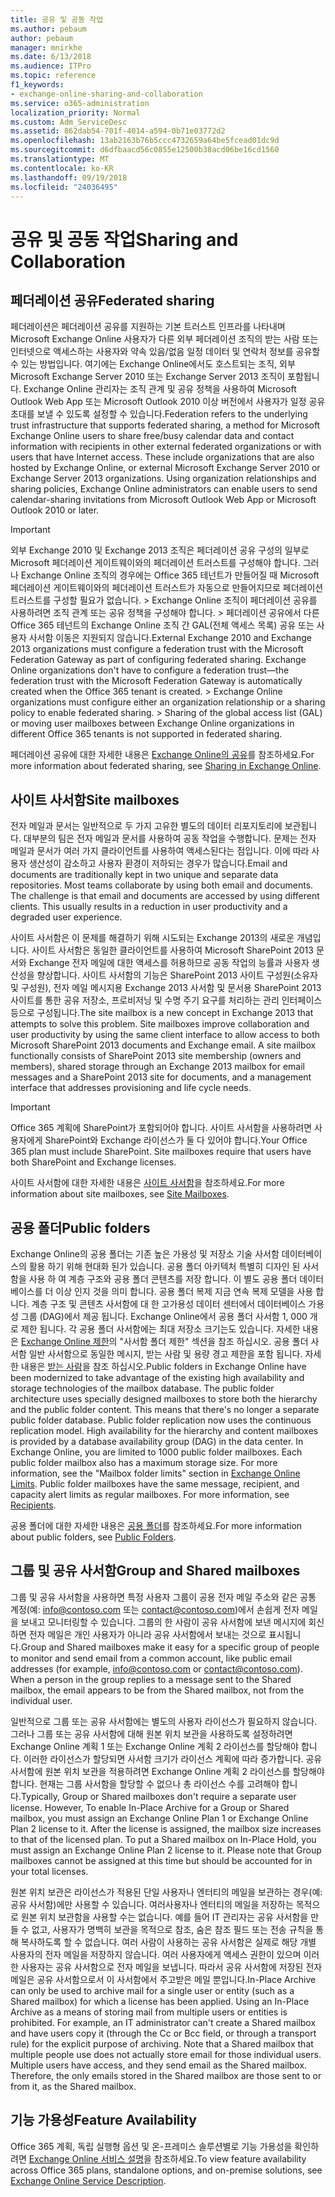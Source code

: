 ```yaml
---
title: 공유 및 공동 작업
ms.author: pebaum
author: pebaum
manager: mnirkhe
ms.date: 6/13/2018
ms.audience: ITPro
ms.topic: reference
f1_keywords:
- exchange-online-sharing-and-collaboration
ms.service: o365-administration
localization_priority: Normal
ms.custom: Adm_ServiceDesc
ms.assetid: 862dab54-701f-4014-a594-0b71e03772d2
ms.openlocfilehash: 13ab2163b76b5ccc4732659a64be5fcead01dc9d
ms.sourcegitcommit: d6dfbaacd56c0855e12500b38acd06be16cd1560
ms.translationtype: MT
ms.contentlocale: ko-KR
ms.lasthandoff: 09/19/2018
ms.locfileid: "24036495"
---
```

# <a name="sharing-and-collaboration"></a><span data-ttu-id="35e48-102">공유 및 공동 작업</span><span class="sxs-lookup"><span data-stu-id="35e48-102">Sharing and Collaboration</span></span>

## <a name="federated-sharing"></a><span data-ttu-id="35e48-103">페더레이션 공유</span><span class="sxs-lookup"><span data-stu-id="35e48-103">Federated sharing</span></span>

<span data-ttu-id="35e48-p101">페더레이션은 페더레이션 공유를 지원하는 기본 트러스트 인프라를 나타내며 Microsoft Exchange Online 사용자가 다른 외부 페더레이션 조직의 받는 사람 또는 인터넷으로 액세스하는 사용자와 약속 있음/없음 일정 데이터 및 연락처 정보를 공유할 수 있는 방법입니다. 여기에는 Exchange Online에서도 호스트되는 조직, 외부 Microsoft Exchange Server 2010 또는 Exchange Server 2013 조직이 포함됩니다. Exchange Online 관리자는 조직 관계 및 공유 정책을 사용하여 Microsoft Outlook Web App 또는 Microsoft Outlook 2010 이상 버전에서 사용자가 일정 공유 초대를 보낼 수 있도록 설정할 수 있습니다.</span><span class="sxs-lookup"><span data-stu-id="35e48-p101">Federation refers to the underlying trust infrastructure that supports federated sharing, a method for Microsoft Exchange Online users to share free/busy calendar data and contact information with recipients in other external federated organizations or with users that have Internet access. These include organizations that are also hosted by Exchange Online, or external Microsoft Exchange Server 2010 or Exchange Server 2013 organizations. Using organization relationships and sharing policies, Exchange Online administrators can enable users to send calendar-sharing invitations from Microsoft Outlook Web App or Microsoft Outlook 2010 or later.</span></span>
  
> [!IMPORTANT]
>  <span data-ttu-id="35e48-p102">외부 Exchange 2010 및 Exchange 2013 조직은 페더레이션 공유 구성의 일부로 Microsoft 페더레이션 게이트웨이와의 페더레이션 트러스트를 구성해야 합니다. 그러나 Exchange Online 조직의 경우에는 Office 365 테넌트가 만들어질 때 Microsoft 페더레이션 게이트웨이와의 페더레이션 트러스트가 자동으로 만들어지므로 페더레이션 트러스트를 구성할 필요가 없습니다. >  Exchange Online 조직이 페더레이션 공유를 사용하려면 조직 관계 또는 공유 정책을 구성해야 합니다. >  페더레이션 공유에서 다른 Office 365 테넌트의 Exchange Online 조직 간 GAL(전체 액세스 목록) 공유 또는 사용자 사서함 이동은 지원되지 않습니다.</span><span class="sxs-lookup"><span data-stu-id="35e48-p102">External Exchange 2010 and Exchange 2013 organizations must configure a federation trust with the Microsoft Federation Gateway as part of configuring federated sharing. Exchange Online organizations don't have to configure a federation trust—the federation trust with the Microsoft Federation Gateway is automatically created when the Office 365 tenant is created. >  Exchange Online organizations must configure either an organization relationship or a sharing policy to enable federated sharing. >  Sharing of the global access list (GAL) or moving user mailboxes between Exchange Online organizations in different Office 365 tenants is not supported in federated sharing.</span></span> 
  
<span data-ttu-id="35e48-111">페더레이션 공유에 대한 자세한 내용은 [Exchange Online의 공유](https://go.microsoft.com/fwlink/p/?LinkId=271774)를 참조하세요.</span><span class="sxs-lookup"><span data-stu-id="35e48-111">For more information about federated sharing, see [Sharing in Exchange Online](https://go.microsoft.com/fwlink/p/?LinkId=271774).</span></span>
  
## <a name="site-mailboxes"></a><span data-ttu-id="35e48-112">사이트 사서함</span><span class="sxs-lookup"><span data-stu-id="35e48-112">Site mailboxes</span></span>

<span data-ttu-id="35e48-p103">전자 메일과 문서는 일반적으로 두 가지 고유한 별도의 데이터 리포지토리에 보관됩니다. 대부분의 팀은 전자 메일과 문서를 사용하여 공동 작업을 수행합니다. 문제는 전자 메일과 문서가 여러 가지 클라이언트를 사용하여 액세스된다는 점입니다. 이에 따라 사용자 생산성이 감소하고 사용자 환경이 저하되는 경우가 많습니다.</span><span class="sxs-lookup"><span data-stu-id="35e48-p103">Email and documents are traditionally kept in two unique and separate data repositories. Most teams collaborate by using both email and documents. The challenge is that email and documents are accessed by using different clients. This usually results in a reduction in user productivity and a degraded user experience.</span></span>
  
<span data-ttu-id="35e48-p104">사이트 사서함은 이 문제를 해결하기 위해 시도되는 Exchange 2013의 새로운 개념입니다. 사이트 사서함은 동일한 클라이언트를 사용하여 Microsoft SharePoint 2013 문서와 Exchange 전자 메일에 대한 액세스를 허용하므로 공동 작업의 능률과 사용자 생산성을 향상합니다. 사이트 사서함의 기능은 SharePoint 2013 사이트 구성원(소유자 및 구성원), 전자 메일 메시지용 Exchange 2013 사서함 및 문서용 SharePoint 2013 사이트를 통한 공유 저장소, 프로비저닝 및 수명 주기 요구를 처리하는 관리 인터페이스 등으로 구성됩니다.</span><span class="sxs-lookup"><span data-stu-id="35e48-p104">The site mailbox is a new concept in Exchange 2013 that attempts to solve this problem. Site mailboxes improve collaboration and user productivity by using the same client interface to allow access to both Microsoft SharePoint 2013 documents and Exchange email. A site mailbox functionally consists of SharePoint 2013 site membership (owners and members), shared storage through an Exchange 2013 mailbox for email messages and a SharePoint 2013 site for documents, and a management interface that addresses provisioning and life cycle needs.</span></span>
  
> [!IMPORTANT]
> <span data-ttu-id="35e48-p105">Office 365 계획에 SharePoint가 포함되어야 합니다. 사이트 사서함을 사용하려면 사용자에게 SharePoint와 Exchange 라이선스가 둘 다 있어야 합니다.</span><span class="sxs-lookup"><span data-stu-id="35e48-p105">Your Office 365 plan must include SharePoint. Site mailboxes require that users have both SharePoint and Exchange licenses.</span></span> 
  
<span data-ttu-id="35e48-122">사이트 사서함에 대한 자세한 내용은 [사이트 사서함](https://go.microsoft.com/fwlink/p/?LinkId=271789)을 참조하세요.</span><span class="sxs-lookup"><span data-stu-id="35e48-122">For more information about site mailboxes, see [Site Mailboxes](https://go.microsoft.com/fwlink/p/?LinkId=271789).</span></span>
  
## <a name="public-folders"></a><span data-ttu-id="35e48-123">공용 폴더</span><span class="sxs-lookup"><span data-stu-id="35e48-123">Public folders</span></span>

<span data-ttu-id="35e48-p106">Exchange Online의 공용 폴더는 기존 높은 가용성 및 저장소 기술 사서함 데이터베이스의 활용 하기 위해 현대화 된가 있습니다. 공용 폴더 아키텍처 특별히 디자인 된 사서함을 사용 하 여 계층 구조와 공용 폴더 콘텐츠를 저장 합니다. 이 별도 공용 폴더 데이터베이스를 더 이상 인지 것을 의미 합니다. 공용 폴더 복제 지금 연속 복제 모델을 사용 합니다. 계층 구조 및 콘텐츠 사서함에 대 한 고가용성 데이터 센터에서 데이터베이스 가용성 그룹 (DAG)에서 제공 됩니다. Exchange Online에서 공용 폴더 사서함 1, 000 개로 제한 됩니다. 각 공용 폴더 사서함에는 최대 저장소 크기는도 있습니다. 자세한 내용은 [Exchange Online 제한](exchange-online-limits.md)의 "사서함 폴더 제한" 섹션을 참조 하십시오. 공용 폴더 사서함 일반 사서함으로 동일한 메시지, 받는 사람 및 용량 경고 제한을 포함 됩니다. 자세한 내용은 [받는 사람](recipients.md)을 참조 하십시오.</span><span class="sxs-lookup"><span data-stu-id="35e48-p106">Public folders in Exchange Online have been modernized to take advantage of the existing high availability and storage technologies of the mailbox database. The public folder architecture uses specially designed mailboxes to store both the hierarchy and the public folder content. This means that there's no longer a separate public folder database. Public folder replication now uses the continuous replication model. High availability for the hierarchy and content mailboxes is provided by a database availability group (DAG) in the data center. In Exchange Online, you are limited to 1000 public folder mailboxes. Each public folder mailbox also has a maximum storage size. For more information, see the "Mailbox folder limits" section in [Exchange Online Limits](exchange-online-limits.md). Public folder mailboxes have the same message, recipient, and capacity alert limits as regular mailboxes. For more information, see [Recipients](recipients.md).</span></span> 
  
<span data-ttu-id="35e48-134">공용 폴더에 대한 자세한 내용은 [공용 폴더](https://go.microsoft.com/fwlink/p/?LinkId=271790)를 참조하세요.</span><span class="sxs-lookup"><span data-stu-id="35e48-134">For more information about public folders, see [Public Folders](https://go.microsoft.com/fwlink/p/?LinkId=271790).</span></span>
  
## <a name="group-and-shared-mailboxes"></a><span data-ttu-id="35e48-135">그룹 및 공유 사서함</span><span class="sxs-lookup"><span data-stu-id="35e48-135">Group and Shared mailboxes</span></span>

<span data-ttu-id="35e48-p107">그룹 및 공유 사서함을 사용하면 특정 사용자 그룹이 공용 전자 메일 주소와 같은 공통 계정(예: info@contoso.com 또는 contact@contoso.com)에서 손쉽게 전자 메일을 보내고 모니터링할 수 있습니다. 그룹의 한 사람이 공유 사서함에 보낸 메시지에 회신하면 전자 메일은 개인 사용자가 아니라 공유 사서함에서 보내는 것으로 표시됩니다.</span><span class="sxs-lookup"><span data-stu-id="35e48-p107">Group and Shared mailboxes make it easy for a specific group of people to monitor and send email from a common account, like public email addresses (for example, info@contoso.com or contact@contoso.com). When a person in the group replies to a message sent to the Shared mailbox, the email appears to be from the Shared mailbox, not from the individual user.</span></span>
  
<span data-ttu-id="35e48-p108">일반적으로 그룹 또는 공유 사서함에는 별도의 사용자 라이선스가 필요하지 않습니다. 그러나 그룹 또는 공유 사서함에 대해 원본 위치 보관을 사용하도록 설정하려면 Exchange Online 계획 1 또는 Exchange Online 계획 2 라이선스를 할당해야 합니다. 이러한 라이선스가 할당되면 사서함 크기가 라이선스 계획에 따라 증가합니다. 공유 사서함에 원본 위치 보관을 적용하려면 Exchange Online 계획 2 라이선스를 할당해야 합니다. 현재는 그룹 사서함을 할당할 수 없으나 총 라이선스 수를 고려해야 합니다.</span><span class="sxs-lookup"><span data-stu-id="35e48-p108">Typically, Group or Shared mailboxes don't require a separate user license. However, To enable In-Place Archive for a Group or Shared mailbox, you must assign an Exchange Online Plan 1 or Exchange Online Plan 2 license to it. After the license is assigned, the mailbox size increases to that of the licensed plan. To put a Shared mailbox on In-Place Hold, you must assign an Exchange Online Plan 2 license to it. Please note that Group mailboxes cannot be assigned at this time but should be accounted for in your total licenses.</span></span>
  
<span data-ttu-id="35e48-p109">원본 위치 보관은 라이선스가 적용된 단일 사용자나 엔터티의 메일을 보관하는 경우(예: 공유 사서함)에만 사용할 수 있습니다. 여러사용자나 엔터티의 메일을 저장하는 목적으로 원본 위치 보관함을 사용할 수는 없습니다. 예를 들어 IT 관리자는 공유 사서함을 만들 수 없고, 사용자가 명백히 보관을 목적으로 참조, 숨은 참조 필드 또는 전송 규칙을 통해 복사하도록 할 수 없습니다. 여러 사람이 사용하는 공유 사서함은 실제로 해당 개별 사용자의 전자 메일을 저장하지 않습니다. 여러 사용자에게 액세스 권한이 있으며 이러한 사용자는 공유 사서함으로 전자 메일을 보냅니다. 따라서 공유 사서함에 저장된 전자 메일은 공유 사서함으로서 이 사서함에서 주고받은 메일 뿐입니다.</span><span class="sxs-lookup"><span data-stu-id="35e48-p109">In-Place Archive can only be used to archive mail for a single user or entity (such as a Shared mailbox) for which a license has been applied. Using an In-Place Archive as a means of storing mail from multiple users or entities is prohibited. For example, an IT administrator can't create a Shared mailbox and have users copy it (through the Cc or Bcc field, or through a transport rule) for the explicit purpose of archiving. Note that a Shared mailbox that multiple people use does not actually store email for those individual users. Multiple users have access, and they send email as the Shared mailbox. Therefore, the only emails stored in the Shared mailbox are those sent to or from it, as the Shared mailbox.</span></span>
  
## <a name="feature-availability"></a><span data-ttu-id="35e48-149">기능 가용성</span><span class="sxs-lookup"><span data-stu-id="35e48-149">Feature Availability</span></span>

<span data-ttu-id="35e48-150">Office 365 계획, 독립 실행형 옵션 및 온-프레미스 솔루션별로 기능 가용성을 확인하려면 [Exchange Online 서비스 설명](exchange-online-service-description.md)을 참조하세요.</span><span class="sxs-lookup"><span data-stu-id="35e48-150">To view feature availability across Office 365 plans, standalone options, and on-premise solutions, see [Exchange Online Service Description](exchange-online-service-description.md).</span></span>
  

